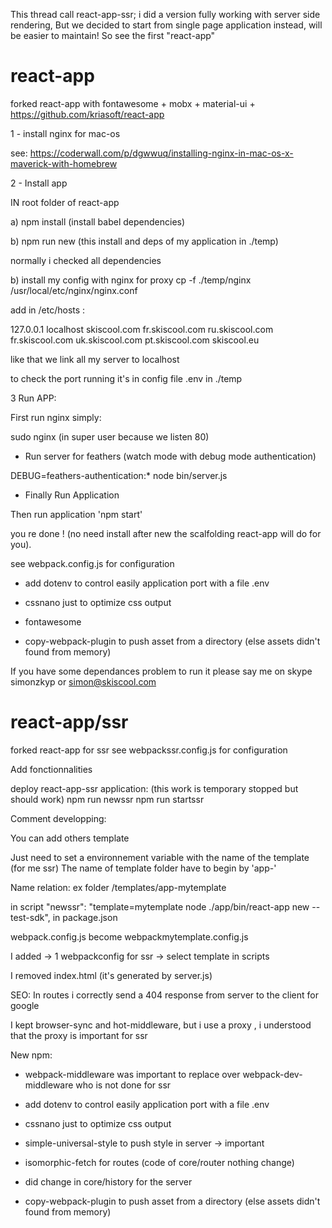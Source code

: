 This thread call react-app-ssr; i did a version fully working with server side rendering, 
But we decided to start from single page application instead, will be easier to maintain!
So see the first "react-app"

# react-app
forked react-app  with fontawesome + mobx + material-ui + https://github.com/kriasoft/react-app



1 - install nginx for mac-os

see:
https://coderwall.com/p/dgwwuq/installing-nginx-in-mac-os-x-maverick-with-homebrew


2 - Install app 


IN root folder of react-app

a) npm install (install babel dependencies)

b) npm run new (this install and deps of my application in ./temp)

normally i checked all dependencies

b) install my config with nginx for proxy
cp -f ./temp/nginx /usr/local/etc/nginx/nginx.conf

add in /etc/hosts :

127.0.0.1       localhost skiscool.com fr.skiscool.com ru.skiscool.com fr.skiscool.com uk.skiscool.com pt.skiscool.com skiscool.eu

like that we link all my server to localhost 

to check the port running it's in config file .env in ./temp

3 Run APP:


First run nginx simply:

sudo nginx (in super user because we listen 80)


* Run server for feathers (watch mode with debug mode authentication)

DEBUG=feathers-authentication:* node bin/server.js  


* Finally Run Application

Then run application 'npm start'



you re done ! (no need install after new the scalfolding react-app will do for you).

see webpack.config.js for configuration


* add dotenv to control easily application port with a file .env

* cssnano just to optimize css output 

* fontawesome

* copy-webpack-plugin to push asset from a directory (else assets didn't found from memory)

If you have some dependances problem to run it please say me 
on skype simonzkyp or simon@skiscool.com




# react-app/ssr
forked react-app for ssr
see webpackssr.config.js for configuration

Add fonctionnalities

deploy react-app-ssr application: (this work is temporary stopped but should work)
npm run newssr
npm run startssr


Comment developping:

You can add others template

Just need to set a environnement variable with the name of the template (for me ssr)
The name of template folder have to begin by 'app-' 

Name relation:
ex folder /templates/app-mytemplate

 in script "newssr": "template=mytemplate  node ./app/bin/react-app new --test-sdk", in package.json

 webpack.config.js become webpackmytemplate.config.js


I added 
-> 1 webpackconfig for ssr
-> select template in scripts

I removed index.html (it's generated by server.js)

SEO:
In routes i correctly send a 404 response from server to the client for google

I kept browser-sync and hot-middleware, but i use a proxy , i understood that the proxy is important for ssr

New npm:

* webpack-middleware was important to replace over webpack-dev-middleware who is not done for ssr

* add dotenv to control easily application port with a file .env

* cssnano just to optimize css output

* simple-universal-style to push style in server -> important

* isomorphic-fetch for routes (code of core/router nothing change)

* did change in core/history for the server

* copy-webpack-plugin to push asset from a directory (else assets didn't found from memory)



